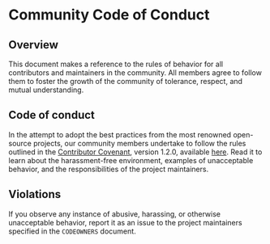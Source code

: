 # Community Code of Conduct

## Overview

This document makes a reference to the rules of behavior for all contributors and maintainers in the community. All members agree to follow them to foster the growth of the community of tolerance, respect, and mutual understanding.

## Code of conduct

In the attempt to adopt the best practices from the most renowned open-source projects, our community members undertake to follow the rules outlined in the [Contributor Covenant](http://contributor-covenant.org), version 1.2.0, available [here](http://contributor-covenant.org/version/1/2/0/). Read it to learn about the harassment-free environment, examples of unacceptable behavior, and the responsibilities of the project maintainers.

## Violations

If you observe any instance of abusive, harassing, or otherwise unacceptable behavior, report it as an issue to the project maintainers specified in the `CODEOWNERS` document.
